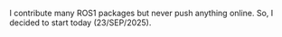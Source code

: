 I contribute many ROS1 packages but never push anything online. So, I decided to start today (23/SEP/2025). 
